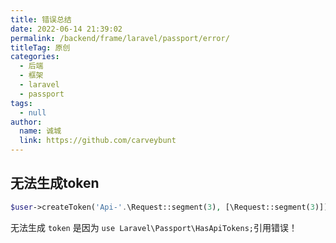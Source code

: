 ```yaml
---
title: 错误总结
date: 2022-06-14 21:39:02
permalink: /backend/frame/laravel/passport/error/
titleTag: 原创
categories: 
  - 后端
  - 框架
  - laravel
  - passport
tags: 
  - null
author: 
  name: 诚城
  link: https://github.com/carveybunt
---
```

## 无法生成token

```php
$user->createToken('Api-'.\Request::segment(3), [\Request::segment(3)])->accessToken;
```
无法生成 `token` 是因为 `use Laravel\Passport\HasApiTokens;`引用错误！

